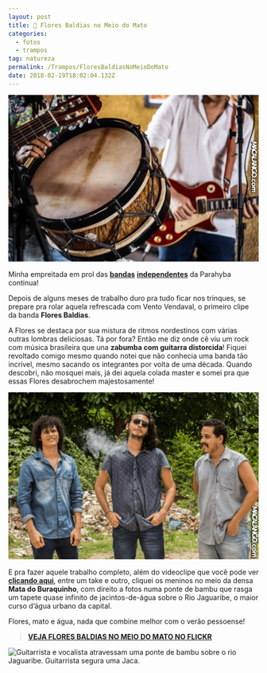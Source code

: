 ```yaml
---
layout: post
title: 🌱 Flores Baldias no Meio do Mato
categories:
  - fotos
  - trampos
tag: natureza
permalink: /Trampos/FloresBaldiasNoMeioDoMato
date: 2018-02-19T18:02:04.132Z
---
```

![imagem da banda tocando, aparecem detalhes de um violão, uma zabumba e uma guitarra](/images/uploads/floresvadias02.png)

Minha empreitada em prol das [**bandas**](/Trampos/LugarSemDirecao-LosCabrasGigantes) [**independentes**](/Trampos/LugarSemDirecao-LosCabrasGigantes) da Parahyba continua!

Depois de alguns meses de trabalho duro pra tudo ficar nos trinques, se prepare pra rolar aquela refrescada com Vento Vendaval, o primeiro clipe da banda **Flores Baldias**.

A Flores se destaca por sua mistura de ritmos nordestinos com várias outras lombras deliciosas. Tá por fora? Então me diz onde cê viu um rock com música brasileira que una **zabumba com guitarra distorcida**! Fiquei revoltado comigo mesmo quando notei que não conhecia uma banda tão incrível, mesmo sacando os integrantes por volta de uma década. Quando descobri, não mosquei mais, já dei aquela colada master e somei pra que essas Flores desabrochem majestosamente!

![a banda posa no meio da Mata do Buraquinho, com o vocalista segurando uma Jaca](/images/uploads/floresvadias01.png)

E pra fazer aquele trabalho completo, além do videoclipe que você pode ver [**clicando aqui**](/Trampos/FloresBaldiasVentoVendaval), entre um take e outro, cliquei os meninos no meio da densa **Mata do Buraquinho**, com direito a fotos numa ponte de bambu que rasga um tapete quase infinito de jacintos-de-água sobre o Rio Jaguaribe, o maior curso d’água urbano da capital.

Flores, mato e água, nada que combine melhor com o verão pessoense!

> [**VEJA FLORES BALDIAS NO MEIO DO MATO NO FLICKR**](https://flic.kr/s/aHsksydHHg)

![Guitarrista e vocalista atravessam uma ponte de bambu sobre o rio Jaguaribe. Guitarrista segura uma Jaca.](/images/uploads/floresvadias03.png)